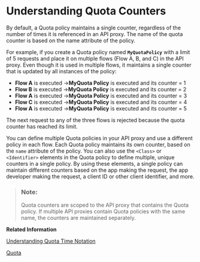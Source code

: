 <!-- loiocb606e30e4844d51bbaed6cd0fccea99 -->

# Understanding Quota Counters

By default, a Quota policy maintains a single counter, regardless of the number of times it is referenced in an API proxy. The name of the quota counter is based on the name attribute of the policy.

For example, if you create a Quota policy named **`MyQuotaPolicy`** with a limit of 5 requests and place it on multiple flows \(Flow A, B, and C\) in the API proxy. Even though it is used in multiple flows, it maintains a single counter that is updated by all instances of the policy:

-   **Flow A** is executed →**MyQuota Policy** is executed and its counter = 1
-   **Flow B** is executed →**MyQuota Policy** is executed and its counter = 2
-   **Flow A** is executed →**MyQuota Policy** is executed and its counter = 3
-   **Flow C** is executed →**MyQuota Policy** is executed and its counter = 4
-   **Flow A** is executed →**MyQuota Policy** is executed and its counter = 5

The next request to any of the three flows is rejected because the quota counter has reached its limit.

You can define multiple Quota policies in your API proxy and use a different policy in each flow. Each Quota policy maintains its own counter, based on the `name` attribute of the policy. You can also use the `<Class>` or `<Identifier>` elements in the Quota policy to define multiple, unique counters in a single policy. By using these elements, a single policy can maintain different counters based on the app making the request, the app developer making the request, a client ID or other client identifier, and more.

> ### Note:  
> Quota counters are scoped to the API proxy that contains the Quota policy. If multiple API proxies contain Quota policies with the same name, the counters are maintained separately.

**Related Information**  


[Understanding Quota Time Notation](understanding-quota-time-notation-5e2f272.md "All Quota times are set to the Coordinated Universal Time (UTC) time zone.")

[Quota](quota-1f742c1.md "The Quota policy defines the number of request messages an application can submit to an API over a given period of time.")

